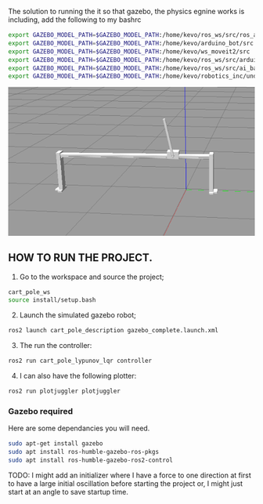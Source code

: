 The solution to running the it so that gazebo, the physics egnine works is including, add the following to my bashrc
```bash
export GAZEBO_MODEL_PATH=$GAZEBO_MODEL_PATH:/home/kevo/ros_ws/src/ros_arm/src
export GAZEBO_MODEL_PATH=$GAZEBO_MODEL_PATH:/home/kevo/arduino_bot/src
export GAZEBO_MODEL_PATH=$GAZEBO_MODEL_PATH:/home/kevo/ws_moveit2/src
export GAZEBO_MODEL_PATH=$GAZEBO_MODEL_PATH:/home/kevo/ros_ws/src/arduinobot_ws/src
export GAZEBO_MODEL_PATH=$GAZEBO_MODEL_PATH:/home/kevo/ros_ws/src/ai_based_sorting_robot_arm/src
export GAZEBO_MODEL_PATH=$GAZEBO_MODEL_PATH:/home/kevo/robotics_inc/under_actuated_ststems/cart_pole_ws/src/cart_pole
```
![CART POLE GAZEBO IMAGE](/extra_resource/Screenshot%202024-11-27%20173413.png)

## HOW TO RUN THE PROJECT.
1. Go to the workspace and source the project;

```bash
cart_pole_ws
source install/setup.bash
```

2. Launch the simulated gazebo robot;

```bash
ros2 launch cart_pole_description gazebo_complete.launch.xml
```

3. The run the controller:

```bash
ros2 run cart_pole_lypunov_lqr controller
```

4. I can also have the following plotter:

```bash
ros2 run plotjuggler plotjuggler
```

### Gazebo required

Here are some dependancies you will need.

```bash
sudo apt-get install gazebo
sudo apt install ros-humble-gazebo-ros-pkgs
sudo apt install ros-humble-gazebo-ros2-control
```


TODO: I might add an initializer where I have a force to one direction at first to have a large initial oscillation before starting the project or, I might just start at an angle to save startup time.
